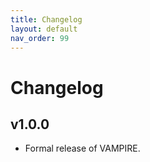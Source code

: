 ```yaml
---
title: Changelog
layout: default
nav_order: 99
---
```


# **Changelog**

## v1.0.0

- Formal release of VAMPIRE.

